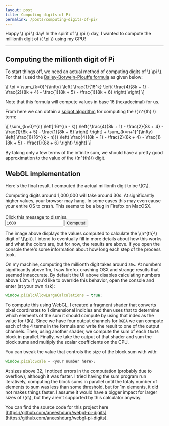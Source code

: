 ```yaml
---
layout: post
title: Computing digits of Pi
permalink: /posts/computing-digits-of-pi/
---
```


Happy \\( \pi \\) day! In the spirit of \\( \pi \\) day, I wanted to compute the
millionth digit of \\( \pi \\) using my GPU!

---
<link rel="stylesheet" href="{{ '/static/pi_digits/style.css' | relative_url }}">
<script src="{{ '/static/pi_digits/src/script.js' | relative_url }}" type="text/javascript"></script>
<script src="{{ '/static/pi_digits/post.js' | relative_url }}" type="text/javascript"></script>
<script>
const root = "{{ '/static/pi_digits/src' | relative_url }}";
</script>

## Computing the millionth digit of Pi

To start things off, we need an actual method of computing digits of \\( \pi
\\). For that I used the
[Bailey-Borwein-Plouffe formula](https://en.wikipedia.org/wiki/Bailey–Borwein–Plouffe_formula)
as given below:

\\[
\pi = \sum\_{k=0}^{\infty} \left[
    \frac{1}{16^k} \left(
        \frac{4}{8k + 1} - \frac{2}{8k + 4} - \frac{1}{8k + 5} - \frac{1}{8k + 6}
    \right)
\right]
\\]

Note that this formula will compute values in base 16 (hexadecimal) for us.

From here we can obtain a
[spigot algorithm](https://en.wikipedia.org/wiki/Spigot_algorithm)
for computing the \\( n^{th} \\) term:

\\[
\sum\_{k=0}^{n} \left[
    16^{(n - k)} \left(
        \frac{4}{8k + 1} - \frac{2}{8k + 4} - \frac{1}{8k + 5} - \frac{1}{8k + 6}
    \right)
\right] + 
\sum\_{k=n+1}^{\infty} \left[
    \frac{1}{16^{(k - n)}} \left(
        \frac{4}{8k + 1} - \frac{2}{8k + 4} - \frac{1}{8k + 5} - \frac{1}{8k + 6}
    \right)
\right] 
\\]

By taking only a few terms of the infinite sum, we should have a pretty good
approximation to the value of the \\(n^{th}\\) digit.

## WebGL implementation

Here's the final result. I computed the actual millionth digit to be \\(C\\).

<div id="errors">
<div class="isa_error" onclick="(() => { fadeOutEl(this); })()">
Computing digits around 1,000,000 will take around 30s. At significantly
higher values, your browser may hang. In some cases this may even cause your
entire OS to crash. This seems to be a bug in Firefox on MacOSX.
<br><br>
Click this message to dismiss.
</div>
</div>

<input id="pi_input" value="1600"/>
<button onclick="get_pi_digit()">Compute!</button>
<script>
document.addEventListener('DOMContentLoaded', get_pi_digit);
</script>
<div id="container"></div>

The image above displays the values computed to calculate the \\(n^{th}\\) digit
of \\(\pi\\).
I intend to eventually fill in more details about how this works and what the
colors are, but for now, the results are above. If you open the console there's
some information about how long each step of the process took.

On my machine, computing the millionth digit takes around `30s`. At numbers
significantly above 1m, I saw firefox crashing OSX and strange results that
seemed innaccurate. By default the UI above disables calculating numbers above
1.2m. If you'd like to override this behavior, open the console and enter (at
your own risk):

```javascript
window.piCalcAllowLargeCalculations = true;
```

To compute this using WebGL, I created a fragment shader that converts pixel
coordinates to 1 dimensional indicies and then uses that to determine which
elements of the sum it should compute by using that index as the value for
\\(k\\).  Since we have four output channels for `RGBA` we can compute each of
the 4 terms in the formula and write the result to one of the output channels.
Then, using another shader, we compute the sum of each `16x16` block in
parallel. Finally, we take the output of that shader and sum the block sums and
multiply the scalar coefficients on the CPU.

You can tweak the value that controls the size of the block sum with with:

```javascript
window.piCalcScale = <your number here>;
```

At sizes above 32, I noticed errors in the computation (probably due to
overflow), although it was faster. I tried having the sum program run
iteratively, computing the block sums in parallel until the totaly number of
elements to sum was less than some threshold, but for 1m elements, it did not
makes things faster. I assume it would have a bigger impact for larger sizes of
\\(n\\), but they aren't supported by this calculator anyway.

You can find the source code for this project here 
[https://github.com/aneeshdurg/webgl-pi-digits](https://github.com/aneeshdurg/webgl-pi-digits).
